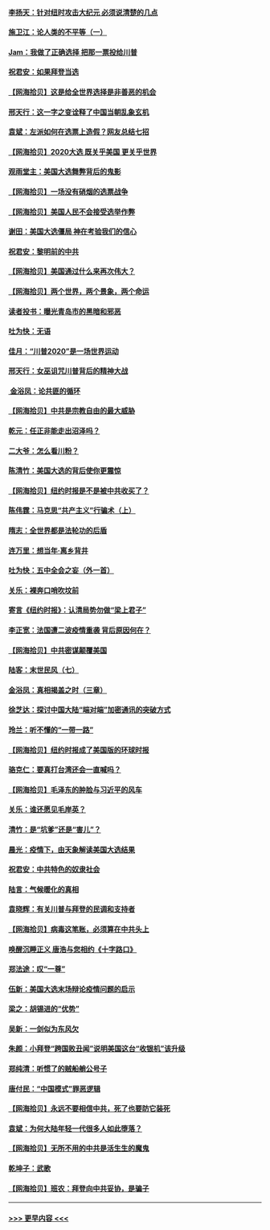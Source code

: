#### [李扬天：针对纽时攻击大纪元 必须说清楚的几点](../pages/nsc993/n12536001.md?t=11100851) 
#### [施卫江：论人类的不平等（一）](../pages/nsc993/n12535700.md?t=11100851) 
#### [Jam：我做了正确选择 把那一票投给川普](../pages/nsc993/n12535743.md?t=11100851) 
#### [祝君安：如果拜登当选](../pages/nsc993/n12535726.md?t=11100851) 
#### [【网海拾贝】这是给全世界选择是非善恶的机会](../pages/nsc993/n12535061.md?t=11100851) 
#### [邢天行：这一字之变诠释了中国当朝乱象玄机](../pages/nsc993/n12533446.md?t=11100851) 
#### [袁斌：左派如何在选票上造假？网友总结七招](../pages/nsc993/n12533180.md?t=11100851) 
#### [【网海拾贝】2020大选 既关乎美国 更关乎世界](../pages/nsc993/n12533161.md?t=11100851) 
#### [观雨堂主：美国大选舞弊背后的鬼影](../pages/nsc993/n12533153.md?t=11100851) 
#### [【网海拾贝】一场没有硝烟的选票战争](../pages/nsc993/n12531883.md?t=11100851) 
#### [【网海拾贝】美国人民不会接受选举作弊](../pages/nsc993/n12528850.md?t=11100851) 
#### [谢田：美国大选僵局 神在考验我们的信心](../pages/nsc993/n12527932.md?t=11100851) 
#### [祝君安：黎明前的中共](../pages/nsc993/n12524071.md?t=11100851) 
#### [【网海拾贝】美国通过什么来再次伟大？](../pages/nsc993/n12523844.md?t=11100851) 
#### [【网海拾贝】两个世界，两个景象，两个命运](../pages/nsc993/n12521419.md?t=11100851) 
#### [读者投书：曝光青岛市的黑暗和邪恶](../pages/nsc993/n12520988.md?t=11100851) 
#### [吐为快：无语](../pages/nsc993/n12518588.md?t=11100851) 
#### [佳月：“川普2020”是一场世界运动](../pages/nsc993/n12518581.md?t=11100851) 
#### [邢天行：女巫诅咒川普背后的精神大战](../pages/nsc993/n12517257.md?t=11100851) 
#### [ 金浴凤：论共匪的循环](../pages/nsc993/n12517133.md?t=11100851) 
#### [【网海拾贝】中共是宗教自由的最大威胁](../pages/nsc993/n12516879.md?t=11100851) 
#### [乾元：任正非能走出沼泽吗？](../pages/nsc993/n12515831.md?t=11100851) 
#### [二大爷：怎么看川粉？](../pages/nsc993/n12515820.md?t=11100851) 
#### [陈清竹：美国大选的背后使你更震惊](../pages/nsc993/n12515589.md?t=11100851) 
#### [【网海拾贝】纽约时报是不是被中共收买了？](../pages/nsc993/n12515122.md?t=11100851) 
#### [陈伟霆：马克思“共产主义”行骗术（上）](../pages/nsc993/n12510217.md?t=11100851) 
#### [隋志：全世界都是法轮功的后盾](../pages/nsc993/n12510636.md?t=11100851) 
#### [连万里：想当年‧离乡背井](../pages/nsc993/n12510623.md?t=11100851) 
#### [吐为快：五中全会之妄（外一首）](../pages/nsc993/n12510470.md?t=11100851) 
#### [关乐：裸奔口哨吹坟前](../pages/nsc993/n12510403.md?t=11100851) 
#### [寄言《纽约时报》：认清局势勿做“梁上君子”](../pages/nsc993/n12510042.md?t=11100851) 
#### [李正宽：法国遭二波疫情重袭 背后原因何在？](../pages/nsc993/n12509971.md?t=11100851) 
#### [【网海拾贝】中共密谋颠覆美国](../pages/nsc993/n12509816.md?t=11100851) 
#### [陆客：末世民风（七）](../pages/nsc993/n12507822.md?t=11100851) 
#### [金浴凤：真相揭盖之时（三章）](../pages/nsc993/n12507804.md?t=11100851) 
#### [徐芝达：探讨中国大陆“端对端”加密通讯的突破方式](../pages/nsc993/n12507682.md?t=11100851) 
#### [玲兰：听不懂的“一带一路”](../pages/nsc993/n12507669.md?t=11100851) 
#### [【网海拾贝】纽约时报成了美国版的环球时报](../pages/nsc993/n12507053.md?t=11100851) 
#### [骆克仁：要真打台湾还会一直喊吗？](../pages/nsc993/n12506843.md?t=11100851) 
#### [【网海拾贝】毛泽东的肿脸与习近平的风车](../pages/nsc993/n12504537.md?t=11100851) 
#### [关乐：谁还愿见毛岸英？](../pages/nsc993/n12503866.md?t=11100851) 
#### [清竹：是“坑爹”还是“害儿”？](../pages/nsc993/n12503034.md?t=11100851) 
#### [晨光：疫情下，由天象解读美国大选结果](../pages/nsc993/n12502536.md?t=11100851) 
#### [祝君安：中共特色的奴隶社会](../pages/nsc993/n12501529.md?t=11100851) 
#### [陆言：气候暖化的真相](../pages/nsc993/n12501183.md?t=11100851) 
#### [袁晓辉：有关川普与拜登的民调和支持者](../pages/nsc993/n12500433.md?t=11100851) 
#### [【网海拾贝】病毒这笔账，必须算在中共头上](../pages/nsc993/n12500320.md?t=11100851) 
#### [唤醒沉睡正义 唐浩与您相约《十字路口》](../pages/nsc993/n12497980.md?t=11100851) 
#### [郑法途：叹“一尊”](../pages/nsc993/n12498837.md?t=11100851) 
#### [伍新：美国大选末场辩论疫情问题的启示](../pages/nsc993/n12498829.md?t=11100851) 
#### [梁之：胡锡进的“优势”](../pages/nsc993/n12498780.md?t=11100851) 
#### [吴新：一剑似为东风欠](../pages/nsc993/n12498772.md?t=11100851) 
#### [朱颜：小拜登“跨国败丑闻”说明美国这台“收银机”该升级](../pages/nsc993/n12498731.md?t=11100851) 
#### [郑纯清：听惯了的贼船艄公号子](../pages/nsc993/n12498721.md?t=11100851) 
#### [唐付民：“中国模式”罪恶逻辑](../pages/nsc993/n12498310.md?t=11100851) 
#### [【网海拾贝】永远不要相信中共，死了也要防它装死](../pages/nsc993/n12498162.md?t=11100851) 
#### [袁斌：为何大陆年轻一代很多人如此堕落？](../pages/nsc993/n12495696.md?t=11100851) 
#### [【网海拾贝】无所不用的中共是活生生的魔鬼](../pages/nsc993/n12495621.md?t=11100851) 
#### [乾坤子：武歌](../pages/nsc993/n12493391.md?t=11100851) 
#### [【网海拾贝】班农：拜登向中共妥协，是骗子](../pages/nsc993/n12492877.md?t=11100851) 

----
#### [ >>> 更早内容 <<< ](../indexes/nsc993-earlier.md)
